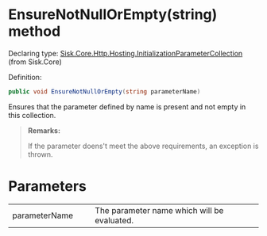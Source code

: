 <!--

Copyrights 2023 Sisk Framework - CypherPotato
Published under MIT license

!!! DO NOT EDIT THIS FILE !!!
This file was generated by a tool in the Sisk package. To edit the information in this documentation,
edit the XML documentation present in the Sisk source code.

-->


# EnsureNotNullOrEmpty(string) method

Declaring type: [Sisk.Core.Http.Hosting.InitializationParameterCollection](/read?q=/contents/spec/Sisk.Core.Http.Hosting.InitializationParameterCollection.md) (from Sisk.Core)


Definition:

```cs
public void EnsureNotNullOrEmpty(string parameterName)
```

Ensures that the parameter defined by name <paramref name="parameterName" /> is present and not empty in this collection.

> **Remarks:**
>
> If the parameter doens't meet the above requirements, an <see cref="T:System.ArgumentNullException" /> exception is thrown.

# Parameters

<table>
    <tbody>
<tr>
    <td width="33%">parameterName</td>
    <td>The parameter name which will be evaluated.</td>
</tr>
    </tbody>
</table>

